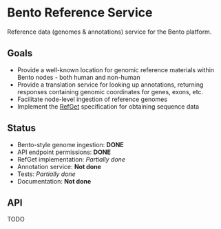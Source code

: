 # Bento Reference Service

Reference data (genomes &amp; annotations) service for the Bento platform.

## Goals

* Provide a well-known location for genomic reference materials within Bento nodes - both human and non-human
* Provide a translation service for looking up annotations, returning responses 
  containing genomic coordinates for genes, exons, etc.
* Facilitate node-level ingestion of reference genomes
* Implement the [RefGet](http://samtools.github.io/hts-specs/refget.html) specification for obtaining sequence data

## Status

* Bento-style genome ingestion: **DONE**
* API endpoint permissions: **DONE**
* RefGet implementation: _Partially done_
* Annotation service: **Not done**
* Tests: _Partially done_
* Documentation: **Not done**

## API

TODO
